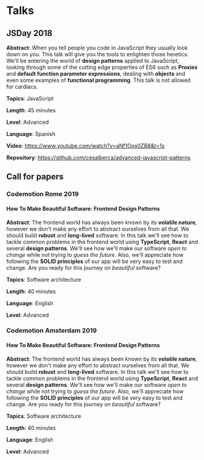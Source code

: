 # Talks

## JSDay 2018

__Abstract__: When you tell people you code in JavaScript they usually look down on you. This talk will give you the tools to enlighten those heretics. We'll be entering the world of **design patterns** applied to JavaScript, looking through some of the cutting edge properties of ES6 such as **Proxies** and **default function parameter expressions**, dealing with **objects** and even some examples of **functional programming**. This talk is not allowed for cardiacs.

__Topics__: JavaScript

__Length__: 45 minutes

__Level__: Advanced

__Language__: Spanish

__Video__: https://www.youtube.com/watch?v=aNf1Oos0ZB8&t=1s

__Repository__: https://github.com/cesalberca/advanced-javascript-patterns

## Call for papers

### Codemotion Rome 2019

#### How To Make Beautiful Software: Frontend Design Patterns

__Abstract__: The frontend world has always been known by its __volatile nature__, however we don't make any effort to abstract ourselves from all that. We should build __robust__ and __long-lived__ software. In this talk we'll see how to tackle common problems in the frontend world using __TypeScript__, __React__ and several __design patterns__. We'll see how we'll make our software _open to change_ while not trying to _guess the future_. Also, we'll appreciate how following the __SOLID principles__ of our app will be very easy to test and change. Are you ready for this journey on _beautiful_ software?

__Topics__: Software architecture

__Length__: 40 minutes

__Language__: English

__Level__: Advanced

### Codemotion Amsterdam 2019

#### How To Make Beautiful Software: Frontend Design Patterns

__Abstract__: The frontend world has always been known by its __volatile nature__, however we don't make any effort to abstract ourselves from all that. We should build __robust__ and __long-lived__ software. In this talk we'll see how to tackle common problems in the frontend world using __TypeScript__, __React__ and several __design patterns__. We'll see how we'll make our software _open to change_ while not trying to _guess the future_. Also, we'll appreciate how following the __SOLID principles__ of our app will be very easy to test and change. Are you ready for this journey on _beautiful_ software?
  
__Topics__: Software architecture

__Length__: 40 minutes
  
__Language__: English
  
__Level__: Advanced
